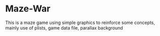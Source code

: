 # Maze-War
This is a maze game using simple graphics to reinforce some concepts, mainly use of plists, game data file, parallax background
